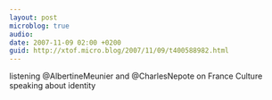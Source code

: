 ```yaml
---
layout: post
microblog: true
audio: 
date: 2007-11-09 02:00 +0200
guid: http://xtof.micro.blog/2007/11/09/t400588982.html
---
```

listening @AlbertineMeunier and @CharlesNepote on France Culture speaking about identity
